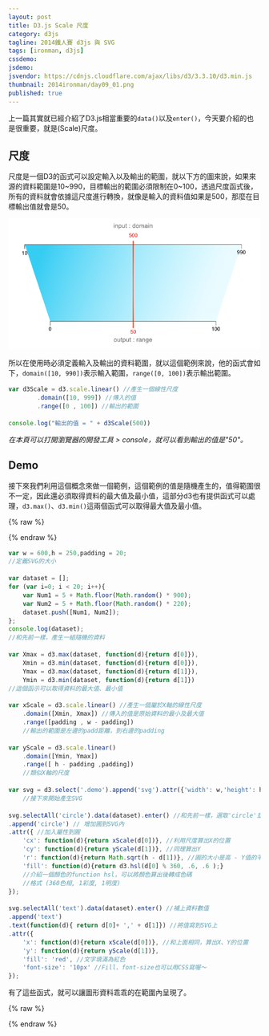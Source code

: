 ```yaml
---
layout: post
title: D3.js Scale 尺度
category: d3js
tagline: 2014鐵人賽 d3js 與 SVG
tags: [ironman, d3js]
cssdemo:
jsdemo:
jsvendor: https://cdnjs.cloudflare.com/ajax/libs/d3/3.3.10/d3.min.js
thumbnail: 2014ironman/day09_01.png
published: true
---
```



上一篇其實就已經介紹了D3.js相當重要的`data()`以及`enter()`，今天要介紹的也是很重要，就是(Scale)尺度。

<!-- more -->

## 尺度

尺度是一個D3的函式可以設定輸入以及輸出的範圍，就以下方的圖來說，如果來源的資料範圍是10~990，目標輸出的範圍必須限制在0~100，透過尺度函式後，所有的資料就會依據這尺度進行轉換，就像是輸入的資料值如果是500，那麼在目標輸出值就會是50。

![](/images/2014ironman/day09_01.png)

所以在使用時必須定義輸入及輸出的資料範圍，就以這個範例來說，他的函式會如下，`domain([10, 990])`表示輸入範圍，`range([0, 100])`表示輸出範圍。

```javascript
var d3Scale = d3.scale.linear() //產生一個線性尺度
		.domain([10, 999]) //傳入的值
		.range([0 , 100]) //輸出的範圍

console.log("輸出的值 = " + d3Scale(500))
```

*在本頁可以打開瀏覽器的開發工具 > console，就可以看到輸出的值是"50"。*

## Demo

接下來我們利用這個概念來做一個範例，這個範例的值是隨機產生的，值得範圍很不一定，因此還必須取得資料的最大值及最小值，這部分d3也有提供函式可以處理，`d3.max()`、`d3.min()`這兩個函式可以取得最大值及最小值。


{% raw %}
<div class="demo">

</div>
{% endraw %}

```javascript
var w = 600,h = 250,padding = 20;
//定義SVG的大小

var dataset = [];
for (var i=0; i < 20; i++){
	var Num1 = 5 + Math.floor(Math.random() * 900);
	var Num2 = 5 + Math.floor(Math.random() * 220);
	dataset.push([Num1, Num2]);
};
console.log(dataset);
//和先前一樣，產生一組隨機的資料

var Xmax = d3.max(dataset, function(d){return d[0]}),
	Xmin = d3.min(dataset, function(d){return d[0]}),
	Ymax = d3.max(dataset, function(d){return d[1]}),
	Ymin = d3.min(dataset, function(d){return d[1]})
//這個函示可以取得資料的最大值、最小值

var xScale = d3.scale.linear() //產生一個屬於X軸的線性尺度
	.domain([Xmin, Xmax]) //傳入的值是原始資料的最小及最大值
	.range([padding , w - padding])
	//輸出的範圍是左邊的padd距離，到右邊的padding

var yScale = d3.scale.linear()
	.domain([Ymin, Ymax])
	.range([ h - padding ,padding])
	//類似X軸的尺度

var svg = d3.select('.demo').append('svg').attr({'width': w,'height': h})
	//接下來開始產生SVG

svg.selectAll('circle').data(dataset).enter() //和先前一樣，選取'circle'並把資料加入
.append('circle') // 增加圓到SVG內
.attr({	//加入屬性到圓
	'cx': function(d){return xScale(d[0])}, //利用尺度算出X的位置
	'cy': function(d){return yScale(d[1])}, //同理算出Y
	'r': function(d){return Math.sqrt(h - d[1])}, //圓的大小是高 - Y值的平方
	'fill': function(d){return d3.hsl(d[0] % 360, .6, .6 );}
	//介紹一個顏色的function hsl，可以將顏色算出後轉成色碼
	//格式 (360色相, 1彩度, 1明度)
});

svg.selectAll('text').data(dataset).enter() //補上資料數值
.append('text')
.text(function(d){ return d[0]+ ',' + d[1]}) //將值寫到SVG上
.attr({
	'x': function(d){return xScale(d[0])}, //和上面相同，算出X、Y的位置
	'y': function(d){return yScale(d[1])},
	'fill': 'red', //文字填滿為紅色
	'font-size': '10px' //Fill、font-size也可以用CSS寫喔～
});
```

有了這些函式，就可以讓圖形資料乖乖的在範圍內呈現了。

{% raw %}
<script>
var d3Scale = d3.scale.linear() //產生一個屬於X軸的線性尺度
		.domain([10, 990]) //傳入的值是原始資料的最小及最大值
		.range([0 , 100])
		//輸出的範圍是左邊的padd距離，到右邊的padding
console.log("輸出的值 = " + d3Scale(500))
</script>


<script>
    var w = 600,h = 250,padding = 20;
	//定義SVG的大小

	var dataset = [];
	for (var i=0; i < 20; i++){
		var Num1 = 5 + Math.floor(Math.random() * 900);
		var Num2 = 5 + Math.floor(Math.random() * 220);
		dataset.push([Num1, Num2]);
	};
	console.log(dataset);
	//和先前一樣，產生一組隨機的資料

	var Xmax = d3.max(dataset, function(d){return d[0]}),
		Xmin = d3.min(dataset, function(d){return d[0]}),
		Ymax = d3.max(dataset, function(d){return d[1]}),
		Ymin = d3.min(dataset, function(d){return d[1]})
	//這個函示可以取得資料的最大值、最小值

	var xScale = d3.scale.linear() //產生一個屬於X軸的線性尺度
					.domain([Xmin, Xmax]) //傳入的值是原始資料的最小及最大值
					.range([padding , w - padding])
					//輸出的範圍是左邊的padd距離，到右邊的padding

	var yScale = d3.scale.linear()
					.domain([Ymin, Ymax])
					.range([ h - padding ,padding])
					//類似X軸的尺度

	var svg = d3.select('.demo').append('svg').attr({'width': w,'height': h})
		//接下來開始產生SVG

		svg.selectAll('circle').data(dataset).enter() //和先前一樣，選取'circle'並把資料加入
		.append('circle') // 增加圓到SVG內
		.attr({	//加入屬性到圓
			'cx': function(d){return xScale(d[0])}, //利用尺度算出X的位置
			'cy': function(d){return yScale(d[1])}, //同理算出Y
			'r': function(d){return Math.sqrt(h - d[1])}, //圓的大小是高 - Y值的平方
			'fill': function(d){return d3.hsl(d[0] % 360, .6, .6 );}
			//介紹一個顏色的function hsl，可以將顏色算出後轉成色碼
			//格式 (360色相, 1彩度, 1明度)
		});

		svg.selectAll('text').data(dataset).enter() //補上資料數值
		.append('text')
		.text(function(d){ return d[0]+ ',' + d[1]}) //將值寫到SVG上
		.attr({
			'x': function(d){return xScale(d[0])}, //和上面相同，算出X、Y的位置
			'y': function(d){return yScale(d[1])},
			'fill': 'red', //文字填滿為紅色
			'font-size': '10px' //Fill、font-size也可以用CSS寫喔～
		});

</script>
{% endraw %}
